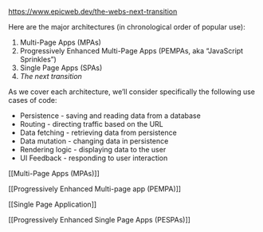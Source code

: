 https://www.epicweb.dev/the-webs-next-transition

Here are the major architectures (in chronological order of popular use):

1.  Multi-Page Apps (MPAs)
2.  Progressively Enhanced Multi-Page Apps (PEMPAs, aka “JavaScript Sprinkles”)
3.  Single Page Apps (SPAs)
4.  _The next transition_

As we cover each architecture, we’ll consider specifically the following use cases of code:

-   Persistence - saving and reading data from a database
-   Routing - directing traffic based on the URL
-   Data fetching - retrieving data from persistence
-   Data mutation - changing data in persistence
-   Rendering logic - displaying data to the user
-   UI Feedback - responding to user interaction

[[Multi-Page Apps (MPAs)]]

[[Progressively Enhanced Multi-page app (PEMPA)]]

[[Single Page Application]]

[[Progressively Enhanced Single Page Apps (PESPAs)]]

